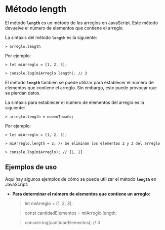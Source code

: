 # Método length

El método **`length`** es un método de los arreglos en JavaScript. Este método devuelve el número de elementos que contiene el arreglo.

La sintaxis del método **`length`** es la siguiente:

    > arreglo.length

Por ejemplo:

    > let miArreglo = [1, 2, 3];

    > console.log(miArreglo.length); // 3

El método **`length`** también se puede utilizar para establecer el número de elementos que contiene el arreglo. Sin embargo, esto puede provocar que se pierdan datos.

La sintaxis para establecer el número de elementos del arreglo es la siguiente:

    > arreglo.length = nuevoTamaño;

Por ejemplo:

    > let miArreglo = [1, 2, 3];

    > miArreglo.length = 2; // Se eliminan los elementos 2 y 3 del arreglo

    > console.log(miArreglo); // [1, 2]   

## Ejemplos de uso

Aquí hay algunos ejemplos de cómo se puede utilizar el método **`length`** en JavaScript:

- **Para determinar el número de elementos que contiene un arreglo:**

    > let miArreglo = [1, 2, 3];

    > const cantidadElementos = miArreglo.length;

    > console.log(cantidadElementos); // 3